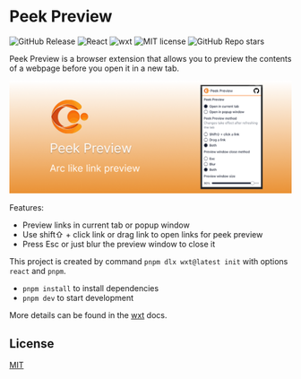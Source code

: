 # Peek Preview

![GitHub Release](https://img.shields.io/github/v/release/tomowang/peek-preview)
![React](https://img.shields.io/badge/Made_with-React-blue)
![wxt](https://img.shields.io/badge/Made_with-wxt-green)
![MIT license](https://img.shields.io/github/license/tomowang/peek-preview)
![GitHub Repo stars](https://img.shields.io/github/stars/tomowang/peek-preview)

Peek Preview is a browser extension that allows you to preview the contents of a
webpage before you open it in a new tab.

[![marquee](./store/promotional-marquee.png)](https://youtu.be/s3XLsu8M1LY "Peek Preview Demo")

Features:

-   Preview links in current tab or popup window
-   Use shift⇧ + click link or drag link to open links for peek preview
-   Press Esc or just blur the preview window to close it

This project is created by command `pnpm dlx wxt@latest init`
with options `react` and `pnpm`.

-   `pnpm install` to install dependencies
-   `pnpm dev` to start development

More details can be found in the [wxt](https://wxt.dev/guide/essentials/project-structure.html) docs.

## License

[MIT](./LICENSE)
